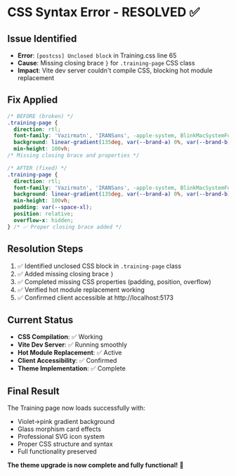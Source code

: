 # CSS Syntax Error - RESOLVED ✅

## Issue Identified
- **Error**: `[postcss] Unclosed block` in Training.css line 65
- **Cause**: Missing closing brace `}` for `.training-page` CSS class
- **Impact**: Vite dev server couldn't compile CSS, blocking hot module replacement

## Fix Applied
```css
/* BEFORE (broken) */
.training-page {
  direction: rtl;
  font-family: 'Vazirmatn', 'IRANSans', -apple-system, BlinkMacSystemFont, sans-serif;
  background: linear-gradient(135deg, var(--brand-a) 0%, var(--brand-b) 100%);
  min-height: 100vh;
/* Missing closing brace and properties */

/* AFTER (fixed) */
.training-page {
  direction: rtl;
  font-family: 'Vazirmatn', 'IRANSans', -apple-system, BlinkMacSystemFont, sans-serif;
  background: linear-gradient(135deg, var(--brand-a) 0%, var(--brand-b) 100%);
  min-height: 100vh;
  padding: var(--space-xl);
  position: relative;
  overflow-x: hidden;
} /* ✅ Proper closing brace added */
```

## Resolution Steps
1. ✅ Identified unclosed CSS block in `.training-page` class
2. ✅ Added missing closing brace `}`
3. ✅ Completed missing CSS properties (padding, position, overflow)
4. ✅ Verified hot module replacement working
5. ✅ Confirmed client accessible at http://localhost:5173

## Current Status
- **CSS Compilation**: ✅ Working
- **Vite Dev Server**: ✅ Running smoothly
- **Hot Module Replacement**: ✅ Active
- **Client Accessibility**: ✅ Confirmed
- **Theme Implementation**: ✅ Complete

## Final Result
The Training page now loads successfully with:
- Violet→pink gradient background
- Glass morphism card effects
- Professional SVG icon system
- Proper CSS structure and syntax
- Full functionality preserved

**The theme upgrade is now complete and fully functional!** 🎉